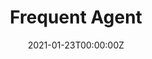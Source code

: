 ---
title: "Frequent Agent"
date: 2021-01-23T00:00:00Z
draft: true
description: "Frequent agent will move agent job logs into a archive table of your choosing."

weight: 1
categories: ["sqlserver"]

thumbnail: "images/scripts/frequent-agent.png"
tools_documentation: "https://youtu.be/yRzeTQdLaIA"

tools_info:
- title: "Types :"
  content: "T-SQL"
#- title: "Colors :"
#  content: "Blue, Purple, White, Orange"

tools_images:
- image: "images/scripts/frequent-agent.png"
#- image: "images/tools/figma.jpg"
---
